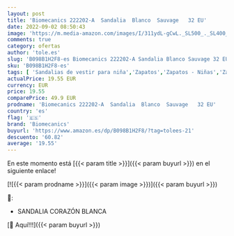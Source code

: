 ```yaml
---
layout: post
title: 'Biomecanics 222202-A  Sandalia  Blanco  Sauvage   32 EU'
date: 2022-09-02 08:50:43
image: 'https://m.media-amazon.com/images/I/311ydL-gCwL._SL500_._SL400_.jpg'
comments: true
category: ofertas
author: 'tole.es'
slug: 'B098B1H2F8-es Biomecanics 222202-A Sandalia Blanco Sauvage 32 EU'
sku: 'B098B1H2F8-es'
tags: [ 'Sandalias de vestir para niña','Zapatos','Zapatos - Niñas','Zapatos y complementos','biomecanics','sandalia','🇪🇸', ]
actualPrice: 19.55 EUR
currency: EUR
price: 19.55
comparePrice: 49.9 EUR
prodname: 'Biomecanics 222202-A  Sandalia  Blanco  Sauvage   32 EU'
country: 'es'
flag: '🇪🇸'
brand: 'Biomecanics'
buyurl: 'https://www.amazon.es/dp/B098B1H2F8/?tag=tolees-21'
descuento: '60.82'
average: '19.55'
---
```


En este momento está [{{< param title >}}]({{< param buyurl >}}) en el siguiente enlace!

[![{{< param prodname >}}]({{< param image >}})]({{< param buyurl >}})

🔎:

- SANDALIA CORAZÓN BLANCA

[🛒 Aquí!!!]({{< param buyurl >}})
